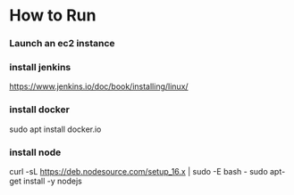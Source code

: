 # How to Run


### Launch an ec2 instance 

### install jenkins 
https://www.jenkins.io/doc/book/installing/linux/

### install docker 
sudo apt install docker.io

### install node 
curl -sL https://deb.nodesource.com/setup_16.x | sudo -E bash -
sudo apt-get install -y nodejs

